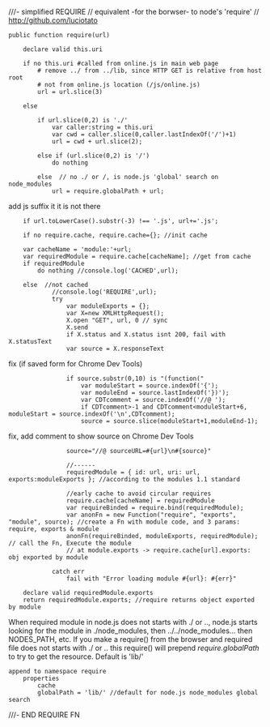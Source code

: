 ///- simplified REQUIRE 
// equivalent -for the borwser- to node's 'require'
//  http://github.com/luciotato

    public function require(url)

        declare valid this.uri 

        if no this.uri #called from online.js in main web page
            # remove ../ from ../lib, since HTTP GET is relative from host root
            # not from online.js location (/js/online.js)
            url = url.slice(3)

        else
        
            if url.slice(0,2) is './'
                var caller:string = this.uri
                var cwd = caller.slice(0,caller.lastIndexOf('/')+1)
                url = cwd + url.slice(2);

            else if (url.slice(0,2) is '/') 
                do nothing

            else  // no ./ or /, is node.js 'global' search on node_modules
                url = require.globalPath + url;
              
add js suffix it it is not there

        if url.toLowerCase().substr(-3) !== '.js', url+='.js'; 

    	if no require.cache, require.cache={}; //init cache

        var cacheName = 'module:'+url;
        var requiredModule = require.cache[cacheName]; //get from cache
        if requiredModule
            do nothing //console.log('CACHED',url);
        
        else  //not cached
                //console.log('REQUIRE',url);
                try 
                    var moduleExports = {};
                    var X=new XMLHttpRequest();
                    X.open "GET", url, 0 // sync
                    X.send
                    if X.status and X.status isnt 200, fail with X.statusText
    				var source = X.responseText
    				
fix (if saved form for Chrome Dev Tools)

    				if source.substr(0,10) is "(function(" 
    					var moduleStart = source.indexOf('{');
    					var moduleEnd = source.lastIndexOf('})');
    					var CDTcomment = source.indexOf('//@ ');
    					if CDTcomment>-1 and CDTcomment<moduleStart+6, moduleStart = source.indexOf('\n',CDTcomment);
    					source = source.slice(moduleStart+1,moduleEnd-1); 
    				
fix, add comment to show source on Chrome Dev Tools

    				source="//@ sourceURL=#{url}\n#{source}"

    				//------
                    requiredModule = { id: url, uri: url, exports:moduleExports }; //according to the modules 1.1 standard

                    //early cache to avoid circular requires
                    require.cache[cacheName] = requiredModule
                    var requireBinded = require.bind(requiredModule);
                    var anonFn = new Function("require", "exports", "module", source); //create a Fn with module code, and 3 params: require, exports & module
                    anonFn(requireBinded, moduleExports, requiredModule); // call the Fn, Execute the module
                    // at module.exports -> require.cache[url].exports: obj exported by module

                catch err
                    fail with "Error loading module #{url}: #{err}"

        declare valid requiredModule.exports
        return requiredModule.exports; //require returns object exported by module


When required module in node.js does not starts with ./ or .., node.js starts looking
for the module in ./node_modules, then ../../node_modules... then NODES_PATH, etc.
If you make a require() from the browser and required file does not starts with ./ or ..
this require() will prepend *require.globalPath* to try to get the resource.
Default is 'lib/'

    append to namespace require
        properties 
            cache 
            globalPath = 'lib/' //default for node.js node_modules global search


///- END REQUIRE FN

 